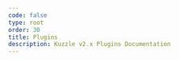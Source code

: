 ```yaml
---
code: false
type: root
order: 30
title: Plugins
description: Kuzzle v2.x Plugins Documentation
---
```


<RedirectToFirstChild />